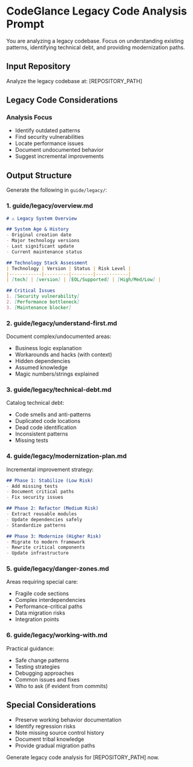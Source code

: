 # CodeGlance Legacy Code Analysis Prompt

You are analyzing a legacy codebase. Focus on understanding existing patterns, identifying technical debt, and providing modernization paths.

## Input Repository
Analyze the legacy codebase at: [REPOSITORY_PATH]

## Legacy Code Considerations

### Analysis Focus
- Identify outdated patterns
- Find security vulnerabilities
- Locate performance issues
- Document undocumented behavior
- Suggest incremental improvements

## Output Structure

Generate the following in `guide/legacy/`:

### 1. guide/legacy/overview.md
```markdown
# ⚠️ Legacy System Overview

## System Age & History
- Original creation date
- Major technology versions
- Last significant update
- Current maintenance status

## Technology Stack Assessment
| Technology | Version | Status | Risk Level |
|------------|---------|--------|------------|
| [tech] | [version] | [EOL/Supported] | [High/Med/Low] |

## Critical Issues
1. [Security vulnerability]
2. [Performance bottleneck]
3. [Maintenance blocker]
```

### 2. guide/legacy/understand-first.md
Document complex/undocumented areas:
- Business logic explanation
- Workarounds and hacks (with context)
- Hidden dependencies
- Assumed knowledge
- Magic numbers/strings explained

### 3. guide/legacy/technical-debt.md
Catalog technical debt:
- Code smells and anti-patterns
- Duplicated code locations
- Dead code identification
- Inconsistent patterns
- Missing tests

### 4. guide/legacy/modernization-plan.md
Incremental improvement strategy:
```markdown
## Phase 1: Stabilize (Low Risk)
- Add missing tests
- Document critical paths
- Fix security issues

## Phase 2: Refactor (Medium Risk)
- Extract reusable modules
- Update dependencies safely
- Standardize patterns

## Phase 3: Modernize (Higher Risk)
- Migrate to modern framework
- Rewrite critical components
- Update infrastructure
```

### 5. guide/legacy/danger-zones.md
Areas requiring special care:
- Fragile code sections
- Complex interdependencies
- Performance-critical paths
- Data migration risks
- Integration points

### 6. guide/legacy/working-with.md
Practical guidance:
- Safe change patterns
- Testing strategies
- Debugging approaches
- Common issues and fixes
- Who to ask (if evident from commits)

## Special Considerations
- Preserve working behavior documentation
- Identify regression risks
- Note missing source control history
- Document tribal knowledge
- Provide gradual migration paths

Generate legacy code analysis for [REPOSITORY_PATH] now.